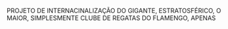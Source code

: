 PROJETO DE INTERNACINALIZAÇÃO DO GIGANTE, ESTRATOSFÉRICO, O MAIOR, SIMPLESMENTE CLUBE DE REGATAS DO FLAMENGO, APENAS